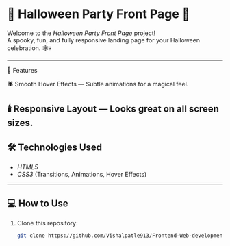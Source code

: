 # 🎃 Halloween Party Front Page 👻

Welcome to the *Halloween Party Front Page* project!  
A spooky, fun, and fully responsive landing page for your Halloween celebration. 🕸️💀  

---
🧡 Features

🕷️ Smooth Hover Effects — Subtle animations for a magical feel.

🕯️ Responsive Layout — Looks great on all screen sizes.
---

## 🛠️ Technologies Used
- *HTML5*  
- *CSS3* (Transitions, Animations, Hover Effects)  
---

## 💻 How to Use
1. Clone this repository:  
   ```bash
   git clone https://github.com/Vishalpatle913/Frontend-Web-development-task-.git
